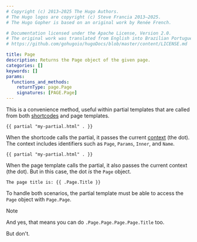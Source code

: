 ```yaml
---
# Copyright (c) 2013–2025 The Hugo Authors.
# The Hugo logos are copyright (c) Steve Francia 2013–2025.
# The Hugo Gopher is based on an original work by Renée French.

# Documentation licensed under the Apache License, Version 2.0.
# The original work was translated from English into Brazilian Portuguese.
# https://github.com/gohugoio/hugoDocs/blob/master/content/LICENSE.md

title: Page
description: Returns the Page object of the given page.
categories: []
keywords: []
params:
  functions_and_methods:
    returnType: page.Page
    signatures: [PAGE.Page]
---
```


This is a convenience method, useful within partial templates that are called from both [shortcodes](g) and page templates.

```go-html-template {file="layouts/shortcodes/foo.html"}
{{ partial "my-partial.html" . }}
```

When the shortcode calls the partial, it passes the current [context](g) (the dot). The context includes identifiers such as `Page`, `Params`, `Inner`, and `Name`.

```go-html-template {file="layouts/_default/single.html"}
{{ partial "my-partial.html" . }}
```

When the page template calls the partial, it also passes the current context (the dot). But in this case, the dot _is_ the `Page` object.

```go-html-template {file="layouts/partials/my-partial.html"}
The page title is: {{ .Page.Title }}
```

To handle both scenarios, the partial template must be able to access the `Page` object with `Page.Page`.

> [!note]
> And yes, that means you can do `.Page.Page.Page.Page.Title` too.
>
> But don't.
